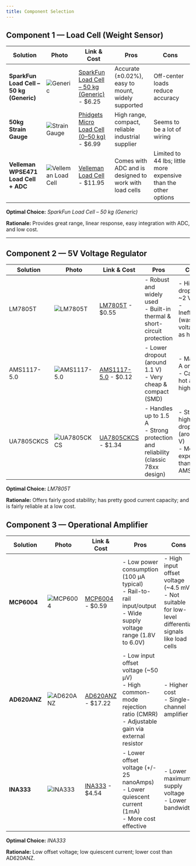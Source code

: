 ```yaml
---
title: Component Selection
---
```


## Component 1 — Load Cell (Weight Sensor)

| **Solution** | **Photo** | **Link & Cost** | **Pros** | **Cons** |
|---------------|------------|------------------|-----------|-----------|
| **SparkFun Load Cell – 50 kg (Generic)** | ![Generic](https://www.sparkfun.com/media/catalog/product/cache/a793f13fd3d678cea13d28206895ba0c/1/0/10245-01a.jpg) | [SparkFun Load Cell – 50 kg (Generic)](https://www.sparkfun.com/load-sensor-50kg-generic.html) - $6.25 | Accurate (±0.02%), easy to mount, widely supported | Off-center loads reduce accuracy |
| **50kg Strain Gauge** | ![Strain Gauge](https://i.ebayimg.com/images/g/x~oAAOSw79Vm86qD/s-l1600.webp) | [Phidgets Micro Load Cell (0–50 kg)](https://www.ebay.com/itm/286077381781) - $6.99 | High range, compact, reliable industrial supplier | Seems to be a lot of wiring |
| **Velleman WPSE471 Load Cell + ADC** | ![Velleman Load Cell](https://mm.digikey.com/Volume0/opasdata/d220001/derivates/1/008/957/MFG_WPSE471_sml%28200x200%29.jpg) | [Velleman Load Cell](https://www.digikey.com/en/products/detail/velleman/WPSE471/25965862) - $11.95 | Comes with ADC and is designed to work with load cells | Limited to 44 lbs; little more expensive than the other options |

**Optimal Choice:** *SparkFun Load Cell – 50 kg (Generic)*

**Rationale:** Provides great range, linear response, easy integration with ADC, and low cost.

---

## Component 2 — 5V Voltage Regulator

| Solution | Photo | Link & Cost | Pros | Cons |
|---|---|---|---|---|
| LM7805T | ![LM7805T](https://mm.digikey.com/Volume0/opasdata/d220001/derivates/1/100/625/374/296%7ET03B%7ENDE%7E3_sml.jpg) | [LM7805T](https://www.digikey.com/en/products/detail/texas-instruments/LM7805CT-NOPB/3901929) - $0.55 | - Robust and widely used <br>- Built-in thermal & short-circuit protection | - High dropout ~2 V <br>- Inefficient (wastes voltage as heat) |
| AMS1117-5.0 | ![AMS1117-5.0](https://mm.digikey.com/Volume0/opasdata/d220001/derivates/1/003/227/499/MFG_5272_AMS1117-5.0_primary_sml%28200x200%29.jpg) | [AMS1117-5.0](https://www.digikey.com/en/products/detail/evvo/AMS1117-5-0/24370130) - $0.12 | - Lower dropout (around 1.1 V) <br>- Very cheap & compact (SMD) | - Max ~1 A only <br>- Can run hot at high load |
| UA7805CKCS | ![UA7805CKCS](https://mm.digikey.com/Volume0/opasdata/d220001/derivates/1/300/702/797/296%7E4204749%7EKCS%7E3_sml.jpg) | [UA7805CKCS](https://www.digikey.com/en/products/detail/texas-instruments/UA7805CKCSE3/1494012) - $1.34 | - Handles up to 1.5 A <br>- Strong protection and reliability (classic 78xx design) | - Still high dropout (around 2 V) <br>- More expensive than AMS1117 |

**Optimal Choice:** *LM7805T*

**Rationale:** Offers fairly good stability; has pretty good current capacity; and is fairly reliable at a low cost.


## Component 3 — Operational Amplifier

| Solution | Photo | Link & Cost | Pros | Cons |
|----------|-------|-------------|------|------|
| **MCP6004** | ![MCP6004](https://mm.digikey.com/Volume0/opasdata/d220001/derivates/1/010/927/070/150%7EC04-005%7EP%2C-PD%7E14_sml.jpg) | [MCP6004](https://www.digikey.com/en/products/detail/microchip-technology/MCP6004-I-P/523060) - $0.59 | - Low power consumption (100 µA typical) <br> - Rail-to-rail input/output <br> - Wide supply voltage range (1.8V to 6.0V) | - High input offset voltage (~4.5 mV) <br> - Not suitable for low-level differential signals like load cells |
| **AD620ANZ** | ![AD620ANZ](https://mm.digikey.com/Volume0/opasdata/d220001/derivates/1/010/930/391/505%7EN-8%7EN%7E8-Top_sml.jpg) | [AD620ANZ](https://www.digikey.com/en/products/detail/analog-devices-inc/AD620ANZ/750967) - $17.22 | - Low input offset voltage (~50 µV) <br> - High common-mode rejection ratio (CMRR) <br> - Adjustable gain via external resistor | - Higher cost <br> - Single-channel amplifier |
| **INA333** | ![INA333](https://mm.digikey.com/Volume0/opasdata/d220001/derivates/1/300/760/263/296%7E4073329%7EDGK%7E8_sml.jpg) | [INA333](https://www.digikey.com/en/products/detail/texas-instruments/INA333AIDGKR/1886116) - $4.54 | - Lower offset voltage (+/- 25 nanoAmps) <br> - Lower quiescent current (1mA) <br> - More cost effective | - Lower maximum supply voltage <br> - Lower bandwidth |

**Optimal Choice:** *INA333*

**Rationale:** Low offset voltage; low quiescent current; lower cost than AD620ANZ.
